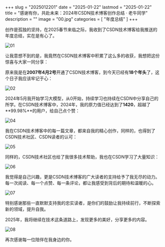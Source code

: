 +++
slug = "2025012201"
date = "2025-01-22"
lastmod = "2025-01-22"
title = "感谢有你，共赴未来：2024年CSDN技术博客创作总结 · 老牛同学"
description = ""
image = "00.jpg"
categories = [ "年度总结" ]
+++

创作是孤独的坚持，在2025春节来临之际，我收到了CSDN技术博客给我推送的年度总结，实在是有心了。

![01](01.jpg)

让我意想不到的是，我竟然在CSDN技术博客中积累了这么多的收获，我想把这份惊喜与大家一同分享：

原来我是在**2007年4月2号**开通了CSDN技术博客，到今天已经有**18个年头**了，这个日子我应该牢记于心：

![02](02.jpg)

2024年5月我开始学习大模型，从0开始，持续学习也持续在CSDN中分享自己的所学。在CSDN技术博客中，2024年，我的原力值已经达到了**1420**，超越了**99.98%**的用户，给自己点个赞：

![04](04.jpg)

我在CSDN技术博客中的每一篇文章，都来自我的精心创作，同样的，也得到了CSDN技术社区、CSDN读者的认可：

![05](05.jpg)

同样的，CSDN技术社区也给了我很多技术帮助，我也在CSDN学习了大量知识：

![06](06.jpg)

我觉得是自己兴趣，更是CSDN技术博客的广大读者的支持给予了我无尽的动力。每一次阅读、每一个点赞、每一条评论，都让我感受到背后的期待和温暖的心。

![07](07.jpg)

特别感谢那些一直默默支持我的忠实读者，是你们的鼓励让我持续前行，不断探索新的领域，提升自我。

2025年，我将继续在技术这条道路上，发现更多的美好，分享更多的内容。

![08](08.jpg)

再次感谢每一位陪伴在我身边的你。
